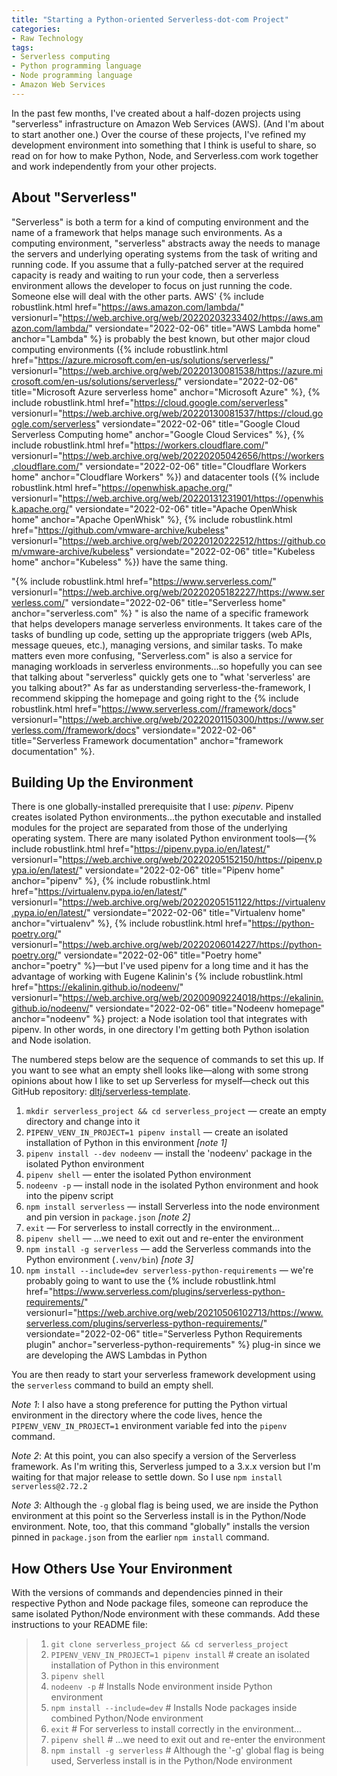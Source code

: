 ```yaml
---
title: "Starting a Python-oriented Serverless-dot-com Project"
categories:
- Raw Technology
tags:
- Serverless computing
- Python programming language
- Node programming language
- Amazon Web Services
---
```


In the past few months, I've created about a half-dozen projects using "serverless" infrastructure on Amazon Web Services (AWS). 
(And I'm about to start another one.)
Over the course of these projects, I've refined my development environment into something that I think is useful to share, so read on for how to make Python, Node, and Serverless.com work together and work independently from your other projects. 

## About "Serverless"
"Serverless" is both a term for a kind of computing environment and the name of a framework that helps manage such environments. 
As a computing environment, "serverless" abstracts away the needs to manage the servers and underlying operating systems from the task of writing and running code. 
If you assume that a fully-patched server at the required capacity is ready and waiting to run your code, then a serverless environment allows the developer to focus on just running the code. 
Someone else will deal with the other parts. 
AWS' {% include robustlink.html href="https://aws.amazon.com/lambda/" versionurl="https://web.archive.org/web/20220203233402/https://aws.amazon.com/lambda/" versiondate="2022-02-06" title="AWS Lambda home" anchor="Lambda" %}  is probably the best known, but other major cloud computing environments ({% include robustlink.html href="https://azure.microsoft.com/en-us/solutions/serverless/" versionurl="https://web.archive.org/web/20220130081538/https://azure.microsoft.com/en-us/solutions/serverless/" versiondate="2022-02-06" title="Microsoft Azure serverless home" anchor="Microsoft Azure" %}, {% include robustlink.html href="https://cloud.google.com/serverless" versionurl="https://web.archive.org/web/20220130081537/https://cloud.google.com/serverless" versiondate="2022-02-06" title="Google Cloud Serverless Computing home" anchor="Google Cloud Services" %}, {% include robustlink.html href="https://workers.cloudflare.com/" versionurl="https://web.archive.org/web/20220205042656/https://workers.cloudflare.com/" versiondate="2022-02-06" title="Cloudflare Workers home" anchor="Cloudflare Workers" %}) and datacenter tools ({% include robustlink.html href="https://openwhisk.apache.org/" versionurl="https://web.archive.org/web/20220131231901/https://openwhisk.apache.org/" versiondate="2022-02-06" title="Apache OpenWhisk home" anchor="Apache OpenWhisk" %}, {% include robustlink.html href="https://github.com/vmware-archive/kubeless" versionurl="https://web.archive.org/web/20220120222512/https://github.com/vmware-archive/kubeless" versiondate="2022-02-06" title="Kubeless home" anchor="Kubeless" %}) have the same thing.

"{% include robustlink.html href="https://www.serverless.com/" versionurl="https://web.archive.org/web/20220205182227/https://www.serverless.com/" versiondate="2022-02-06" title="Serverless home" anchor="serverless.com" %} " is also the name of a specific framework that helps developers manage serverless environments. 
It takes care of the tasks of bundling up code, setting up the appropriate triggers (web APIs, message queues, etc.), managing versions, and similar tasks. 
To make matters even more confusing, "Serverless.com" is also a service for managing workloads in serverless environments...so hopefully you can see that talking about "serverless" quickly gets one to "what 'serverless' are you talking about?" 
As far as understanding serverless-the-framework, I recommend skipping the homepage and going right to the {% include robustlink.html href="https://www.serverless.com//framework/docs" versionurl="https://web.archive.org/web/20220201150300/https://www.serverless.com//framework/docs" versiondate="2022-02-06" title="Serverless Framework documentation" anchor="framework documentation" %}.

## Building Up the Environment
There is one globally-installed prerequisite that I use: _pipenv_. 
Pipenv creates isolated Python environments...the python executable and installed modules for the project are separated from those of the underlying operating system. 
There are many isolated Python environment tools—{% include robustlink.html href="https://pipenv.pypa.io/en/latest/" versionurl="https://web.archive.org/web/20220205152150/https://pipenv.pypa.io/en/latest/" versiondate="2022-02-06" title="Pipenv home" anchor="pipenv" %}, {% include robustlink.html href="https://virtualenv.pypa.io/en/latest/" versionurl="https://web.archive.org/web/20220205151122/https://virtualenv.pypa.io/en/latest/" versiondate="2022-02-06" title="Virtualenv home" anchor="virtualenv" %}, {% include robustlink.html href="https://python-poetry.org/" versionurl="https://web.archive.org/web/20220206014227/https://python-poetry.org/" versiondate="2022-02-06" title="Poetry home" anchor="poetry" %}—but I've used pipenv for a long time and it has the advantage of working with Eugene Kalinin's {% include robustlink.html href="https://ekalinin.github.io/nodeenv/" versionurl="https://web.archive.org/web/20200909224018/https://ekalinin.github.io/nodeenv/" versiondate="2022-02-06" title="Nodeenv homepage" anchor="nodeenv" %} project: a Node isolation tool that integrates with pipenv. 
In other words, in one directory I'm getting both Python isolation and Node isolation.

The numbered steps below are the sequence of commands to set this up. If you want to see what an empty shell looks like—along with some strong opinions about how I like to set up Serverless for myself—check out this GitHub repository: [dltj/serverless-template](https://github.org/dltj/serverless-template).

1. `mkdir serverless_project && cd serverless_project` — create an empty directory and change into it
1. `PIPENV_VENV_IN_PROJECT=1 pipenv install` — create an isolated installation of Python in this environment _[note 1]_
1. `pipenv install --dev nodeenv` — install the 'nodeenv' package in the isolated Python environment
1. `pipenv shell` — enter the isolated Python environment
1. `nodeenv -p` — install node in the isolated Python environment and hook into the pipenv script
1. `npm install serverless` — install Serverless into the node environment and pin version in `package.json` _[note 2]_
1. `exit` — For serverless to install correctly in the environment...
1. `pipenv shell` — ...we need to exit out and re-enter the environment
1. `npm install -g serverless` — add the Serverless commands into the Python environment (`.venv/bin`) _[note 3]_
1. `npm install --include=dev serverless-python-requirements` — we're probably going to want to use the {% include robustlink.html href="https://www.serverless.com/plugins/serverless-python-requirements/" versionurl="https://web.archive.org/web/20210506102713/https://www.serverless.com/plugins/serverless-python-requirements/" versiondate="2022-02-06" title="Serverless Python Requirements plugin" anchor="serverless-python-requirements" %}  plug-in since we are developing the AWS Lambdas in Python

You are then ready to start your serverless framework development using the `serverless` command to build an empty shell.

_Note 1_: I also have a stong preference for putting the Python virtual environment in the directory where the code lives, hence the `PIPENV_VENV_IN_PROJECT=1` environment variable fed into the `pipenv` command.

_Note 2_: At this point, you can also specify a version of the Serverless framework. As I'm writing this, Serverless jumped to a 3.x.x version but I'm waiting for that major release to settle down. So I use `npm install serverless@2.72.2`

_Note 3_: Although the `-g` global flag is being used, we are inside the Python environment at this point so the Serverless install is in the Python/Node environment. Note, too, that this command "globally" installs the version pinned in `package.json` from the earlier `npm install` command.

## How Others Use Your Environment
With the versions of commands and dependencies pinned in their respective Python and Node package files, someone can reproduce the same isolated Python/Node environment with these commands.
Add these instructions to your README file:

> 1. `git clone serverless_project && cd serverless_project`
> 2. `PIPENV_VENV_IN_PROJECT=1 pipenv install` # create an isolated installation of Python in this environment
> 3. `pipenv shell` 
> 4. `nodeenv -p` # Installs Node environment inside Python environment
> 5. `npm install --include=dev` # Installs Node packages inside combined Python/Node environment
> 6. `exit` # For serverless to install correctly in the environment...
> 7. `pipenv shell` # ...we need to exit out and re-enter the environment
> 8. `npm install -g serverless` # Although the '-g' global flag is being used, Serverless install is in the Python/Node environment
